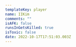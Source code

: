 ```yaml
---
templateKey: player
name: IIKim
comments: ""
isAFK: false
runsInGetsKilled: true
isToxic: false
date: 2022-10-17T17:51:03.003Z
---
```

